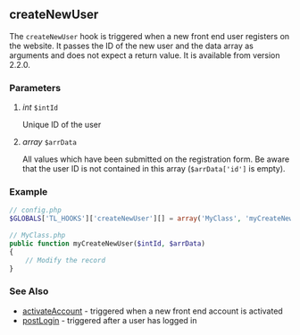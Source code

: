 createNewUser
-------------

The ```createNewUser``` hook is triggered when a new front end user registers on the website. It passes the ID of the new user and the data array as arguments and does not expect a return value. It is available from version 2.2.0.


### Parameters ###

1. *int* ```$intId```

	Unique ID of the user

2. *array* ```$arrData```

	All values which have been submitted on the registration form. Be aware that the user ID is not contained in this array (```$arrData['id']``` is empty).


### Example ###

```php
// config.php
$GLOBALS['TL_HOOKS']['createNewUser'][] = array('MyClass', 'myCreateNewUser');
 
// MyClass.php
public function myCreateNewUser($intId, $arrData)
{
    // Modify the record
}
``` 


### See Also ###

- [activateAccount](activateAccount.md) - triggered when a new front end account is activated
- [postLogin](postLogin.md) - triggered after a user has logged in
